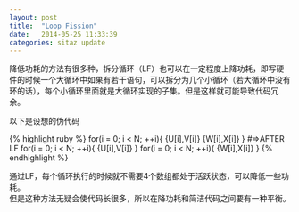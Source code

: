 ```yaml
---
layout: post
title:  "Loop Fission"
date:   2014-05-25 11:33:39
categories: sitaz update
---   
```

降低功耗的方法有很多种，拆分循环（LF）也可以在一定程度上降功耗，即写硬件的时候一个大循环中如果有若干语句，可以拆分为几个小循环（若大循环中没有环的话），每个小循环里面就是大循环实现的子集。但是这样就可能导致代码冗余。

以下是设想的伪代码

{% highlight ruby %}
for(i = 0; i < N; ++i){
  {U[i],V[i]}
  {W[i],X[i]}
}
#=>AFTER LF
for(i = 0; i < N; ++i){
  {U[i],V[i]}
}
for(i = 0; i < N; ++i){
  {W[i],X[i]}
}
{% endhighlight %}

通过LF，每个循环执行的时候就不需要4个数组都处于活跃状态，可以降低一些功耗。  
但是这种方法无疑会使代码长很多，所以在降功耗和简洁代码之间要有一种平衡。
